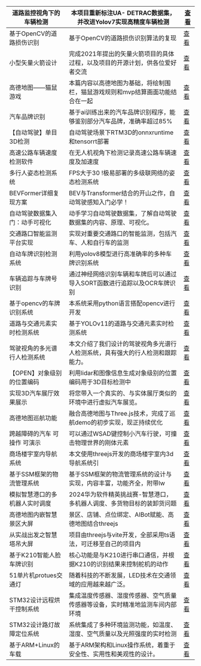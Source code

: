 | 道路监控视角下的车辆检测    | 本项目重新标注UA- DETRAC数据集，并改进Yolov7实现高精度车辆检测  | [查看](https://www.aspiringcode.com/content?id=17258868409861) |
|-----------------|------------------------------------------|--------------------------------------------------------------|
| 基于OpenCV的道路损伤识别 | 基于OpenCV的道路损伤识别算法的复现                     | [查看](https://www.aspiringcode.com/content?id=17332130572465) |
| 小型矢量火箭设计        | 完成2021年提出的矢量火箭项目的具体过程，以及项目的开源计划，供各位爱好者交流 | [查看](https://www.aspiringcode.com/content?id=17269239234485) |
| 高德地图——猫鼠游戏      | 本篇内容以高德地图为基础，将绘制围栏，猫鼠游戏规则和mvp结算画面功能结合在一起 | [查看](https://www.aspiringcode.com/content?id=17283566574863) |
| 汽车品牌识别          | 基于ai训练出来的汽车品牌识别程序，能够鉴别部分汽车品牌，准确率超过85%    | [查看](https://www.aspiringcode.com/content?id=19)             |
| 【自动驾驶】单目3D检测    | 自动驾驶场景下RTM3D的onnxruntime和tensorrt部署      | [查看](https://www.aspiringcode.com/content?id=17086822672850) |
| 高速公路车辆速度检测软件    | 在无人机视角下检测记录高速公路车辆速度及加速度                  | [查看](https://www.aspiringcode.com/content?id=17116866339395) |
| 多行人姿态检测系统       | FPS大于30 !极易部署的多级联网络的姿态检测系统               | [查看](https://www.aspiringcode.com/content?id=17126493245787) |
| BEVFormer详细复现方案 | BEV与Transformer结合的开山之作，自动驾驶感知入门必学！       | [查看](https://www.aspiringcode.com/content?id=17135826275842) |
| 自动驾驶数据集入门：动手可视化 | 动手学习自动驾驶数据集，了解自动驾驶数据集的内容、原理、可视化。         | [查看](https://www.aspiringcode.com/content?id=17150790635460) |
| 交通路口智能监测平台实现    | 实现对重要交通路口的智能监测，包括汽车、人和自行车的监测             | [查看](https://www.aspiringcode.com/content?id=17218996189491) |
| 自动车牌识别检测系统      | 利用yolov8模型进行高准确率的多种车牌识别系统                | [查看](https://www.aspiringcode.com/content?id=17235461579540) |
| 车辆追踪与车牌号识别      | 通过神经网络识别车辆和车牌后可以通过导入SORT函数进行追踪以及OCR车牌识别  | [查看](https://www.aspiringcode.com/content?id=17274270575985) |
| 基于opencv的车牌识别系统 | 本系统采用python语言搭配opencv进行开发                | [查看](https://www.aspiringcode.com/content?id=17283775171016) |
| 道路与交通元素实时检测系统   |  基于YOLOv11的道路与交通元素实时检测系统                 | [查看](https://www.aspiringcode.com/content?id=17358905187781) |
| 驾驶视角的多光谱行人检测系统  | 本文介绍了我们设计的驾驶视角多光谱行人检测系统，具有强大的行人检测和跟踪能力。  | [查看](https://www.aspiringcode.com/content?id=17392580806251) |
| 【OPEN】对象级别的位置编码 | 利用lidar和图像信息生成对象级别的位置编码用于3D目标检测中         | [查看](https://www.aspiringcode.com/content?id=17403190558083) |
| 实现3D汽车展厅效果展示    | 将您带入一个真实的、与实体展厅类似的环境中进行虚拟汽车展览。           | [查看](https://www.aspiringcode.com/content?id=17029194387532) |
| 高德地图巡航功能        | 融合高德地图与Three.js技术，完成了巡航demo的初步实现，现正持续优化  | [查看](https://www.aspiringcode.com/content?id=17086628146313) |
| 跨越障碍的汽车 可操作 可演示 | 可以通过WSAD键控制小汽车行驶，可撞击物理世界的刚体元素            | [查看](https://www.aspiringcode.com/content?id=17102506466790) |
| 商场楼宇室内导航系统      | 本文使用threejs开发的商场楼宇室内3d导航系统引              | [查看](https://www.aspiringcode.com/content?id=17162580178393) |
| 基于SSM框架的物流管理系统  | 基于SSM框架的物流管理系统的设计与实现，内容丰富，功能齐全，附带lw      | [查看](https://www.aspiringcode.com/content?id=17249291402408) |
| 模拟智慧港口的多机器人实时调度 | 2024华为软件精英挑战赛-智慧港口，多机器人调度、多货物目标的装卸货问题    | [查看](https://www.aspiringcode.com/content?id=17240804093177) |
| 高德地图内嵌智慧景区大屏    | 景区、店铺、点位绑定、AIBot赋能、高德地图结合threejs         | [查看](https://www.aspiringcode.com/content?id=17227021262564) |
| 从实战出发之智慧塔吊大屏    | 项目由threejs与vite开发，全部采用ts语法，可迁移至自己的项目内    | [查看](https://www.aspiringcode.com/content?id=17236866500398) |
| 基于K210智能人脸车牌识别  | 核心功能是与K210进行串口通信，并根据K210的识别结果来控制舵机的动作    | [查看](https://www.aspiringcode.com/content?id=17277720828036) |
| 51单片机protues交通灯 | 随着科技的不断发展，LED技术在交通领域的应用越来越广泛。            | [查看](https://www.aspiringcode.com/content?id=17283788382534) |
| STM32设计远程烘干控制系统 | 集成温度传感器、湿度传感器、空气质量传感器等设备，实时精准地监测车间内部环境   | [查看](https://www.aspiringcode.com/content?id=17284533057380) |
| STM32设计路灯故障定位系统 | 系统集成了多种环境监测功能，如温度、湿度、空气质量以及光照强度的实时检测     | [查看](https://www.aspiringcode.com/content?id=17284534732631) |
| 基于ARM+Linux的车载  | 基于ARM架构和Linux操作系统，着重于安全性、实用性和美观性的设计。     | [查看](https://www.aspiringcode.com/content?id=17284919479375) |
